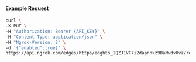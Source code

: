 <!-- Generated by nd gen api-examples. DO NOT EDIT. -->
#### Example Request
```bash
curl \
-X PUT \
-H "Authorization: Bearer {API_KEY}" \
-H "Content-Type: application/json" \
-H "Ngrok-Version: 2" \
-d '{"enabled":true}' \
https://api.ngrok.com/edges/https/edghts_2QZJ1VC7i2dapnnkz9HaNwdvHvz/routes/edghtsrt_2QZJ1T65Vi3kZz1VCMIBwxETOFP/compression
